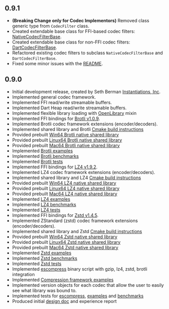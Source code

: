 ## 0.9.1

- **(Breaking Change only for Codec Implementors)** Removed class generic type from `CodecFilter` class.
- Created extendable base class for FFI-based codec filters: [NativeCodecFilterBase](lib/src/framework/native/filters.dart).
- Created extendable base class for non-FFI codec filters: [DartCodecFilterBase](lib/src/framework/dart/filters.dart).
- Refactored existing codec filters to subclass `NativeCodecFilterBase` and `DartCodecFilterBase`.
- Fixed some minor issues with the [README](README.md).

## 0.9.0

- Initial development release, created by Seth Berman [Instantiations, Inc](https://www.instantiations.com).
- Implemented general codec framework.
- Implemented FFI read/write streamable buffers.
- Implemented Dart Heap read/write streamable buffers.
- Implemented flexible library loading with [OpenLibrary](lib/src/framework/native/open_library.dart) mixin
- Implemented FFI bindings for [Brotli v1.0.9](https://github.com/google/brotli/tree/v1.0.9).
- Implemented Brotli codec framework extensions (encoder/decoders).
- Implemented shared library and Brotli [Cmake build instructions](tool/blob_builder/brotli/CMakeLists.txt)
- Provided prebuilt [Win64 Brotli native shared library](lib/src/brotli/blobs/esbrotli-win64.dll)
- Provided prebuilt [Linux64 Brotli native shared library](lib/src/brotli/blobs/esbrotli-linux64.so)
- Provided prebuilt [Mac64 Brotli native shared library](lib/src/brotli/blobs/esbrotli-mac64.dylib)
- Implemented [Brotli examples](example/brotli_example.dart)
- Implemented [Brotli benchmarks](benchmark/brotli_benchmark.dart)
- Implemented [Brotli tests](test/brotli_test.dart)
- Implemented FFI bindings for [LZ4 v1.9.2](https://github.com/lz4/lz4/tree/v1.9.2).
- Implemented LZ4 codec framework extensions (encoder/decoders).
- Implemented shared library and LZ4 [Cmake build instructions](tool/blob_builder/lz4/CMakeLists.txt)
- Provided prebuilt [Win64 LZ4 native shared library](lib/src/lz4/blobs/eslz4-win64.dll)
- Provided prebuilt [Linux64 LZ4 native shared library](lib/src/lz4/blobs/eslz4-linux64.so)
- Provided prebuilt [Mac64 LZ4 native shared library](lib/src/lz4/blobs/eslz4-mac64.dylib)
- Implemented [LZ4 examples](example/lz4_example.dart)
- Implemented [LZ4 benchmarks](benchmark/lz4_benchmark.dart)
- Implemented [LZ4 tests](test/lz4_test.dart)
- Implemented FFI bindings for [Zstd v1.4.5](https://github.com/facebook/zstd/tree/v1.4.5).
- Implemented ZStandard (zstd) codec framework extensions (encoder/decoders).
- Implemented shared library and Zstd [Cmake build instructions](tool/blob_builder/zstd/CMakeLists.txt)
- Provided prebuilt [Win64 Zstd native shared library](lib/src/zstd/blobs/eszstd-win64.dll)
- Provided prebuilt [Linux64 Zstd native shared library](lib/src/zstd/blobs/eszstd-linux64.so)
- Provided prebuilt [Mac64 Zstd native shared library](lib/src/zstd/blobs/eszstd-mac64.dylib)
- Implemented [Zstd examples](example/zstd_example.dart)
- Implemented [Zstd benchmarks](benchmark/zstd_benchmark.dart)
- Implemented [Zstd tests](test/zstd_test.dart)
- Implemented [escompress](bin/es_compress.dart) binary script with gzip, lz4, zstd, brotli integration
- Implemented [Compression framework examples](example/rle_example.dart)
- Implemented version objects for each codec that allow the user to easily see what library was bound to.
- Implemented tests for [escompress](bin/es_compress.dart), [examples](example) and [benchmarks](benchmark)
- Produced initial [design doc](DESIGN.md) and experience report
